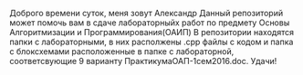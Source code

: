 Доброго времени суток, меня зовут Александр
Данный репозиторий может помочь вам в сдаче лабораторныйх работ по предмету Основы Алгоритмизации и Программирования(ОАИП)
В репозитории находятся папки с лабораторными, в них располжены .cpp файлы с кодом и папка с блоксхемами расположенные в папке с лабораторной,
соответсвующие 9 варианту ПрактикумаОАП-1сем2016.doc.
Удачи!
